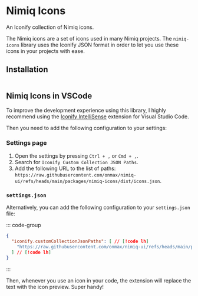 # Nimiq Icons

An Iconify collection of Nimiq icons.

The Nimiq icons are a set of icons used in many Nimiq projects. The `nimiq-icons` library uses the Iconify JSON format in order to let you use these icons in your projects with ease.

## Installation

```bash

```

## Nimiq Icons in VSCode

To improve the development experience using this library, I highly recommend using the [Iconify IntelliSense](https://marketplace.visualstudio.com/items?itemName=antfu.iconify) extension for Visual Studio Code.

Then you need to add the following configuration to your settings:

### Settings page

1. Open the settings by pressing `Ctrl + ,` or `Cmd + ,`.
2. Search for `Iconify Custom Collection JSON Paths`.
3. Add the following URL to the list of paths: `https://raw.githubusercontent.com/onmax/nimiq-ui/refs/heads/main/packages/nimiq-icons/dist/icons.json`.

### `settings.json`

Alternatively, you can add the following configuration to your `settings.json` file:

::: code-group

```json [vs-code-settings.json]
{
  "iconify.customCollectionJsonPaths": [ // [!code lh]
    "https://raw.githubusercontent.com/onmax/nimiq-ui/refs/heads/main/packages/nimiq-icons/dist/icons.json" // [!code lh]
  ] // [!code lh]
}
```

:::

Then, whenever you use an icon in your code, the extension will replace the text with the icon preview. Super handy!
